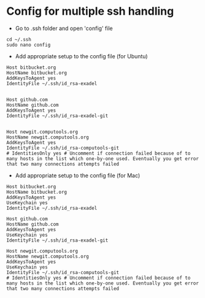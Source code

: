 # Config for multiple ssh handling

- Go to .ssh folder and open 'config' file
```
cd ~/.ssh
sudo nano config
```

- Add appropriate setup to the config file (for Ubuntu)
```
Host bitbucket.org
HostName bitbucket.org
AddKeysToAgent yes
IdentityFile ~/.ssh/id_rsa-exadel


Host github.com
HostName github.com
AddKeysToAgent yes
IdentityFile ~/.ssh/id_rsa-exadel-git


Host newgit.computools.org
HostName newgit.computools.org
AddKeysToAgent yes
IdentityFile ~/.ssh/id_rsa-computools-git
# IdentitiesOnly yes # Uncomment if connection failed because of to many hosts in the list which one-by-one used. Eventually you get error that two many connections attempts failed
```

- Add appropriate setup to the config file (for Mac)
```
Host bitbucket.org
HostName bitbucket.org
AddKeysToAgent yes
UseKeychain yes
IdentityFile ~/.ssh/id_rsa-exadel

Host github.com
HostName github.com
AddKeysToAgent yes
UseKeychain yes
IdentityFile ~/.ssh/id_rsa-exadel-git

Host newgit.computools.org
HostName newgit.computools.org
AddKeysToAgent yes
UseKeychain yes
IdentityFile ~/.ssh/id_rsa-computools-git
# IdentitiesOnly yes # Uncomment if connection failed because of to many hosts in the list which one-by-one used. Eventually you get error that two many connections attempts failed
```